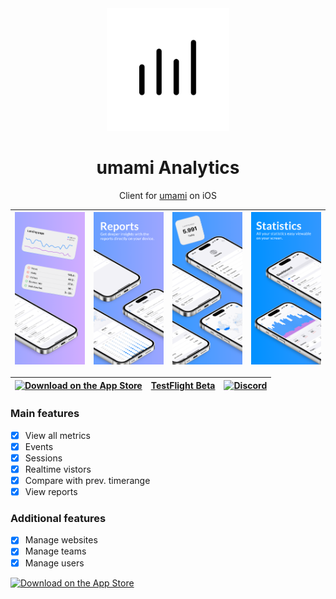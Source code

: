 <div align="center">
    <img src="/screenshots/00.png" width="196" alt="umami Analytics App Icon">

# umami Analytics
Client for [umami](https://umami.is) on iOS
    
</div>

<div align="center">

|<img src="/screenshots/04.png" width="200"/>|<img src="/screenshots/03.png" width="200"/>|<img src="/screenshots/02.png" width="200"/>|<img src="/screenshots/01.png" width="200"/>|
|------|-----------|-----------|-----------|

</div>




<div align="center">
      
|[<img alt="Download on the App Store" src="https://github.com/user-attachments/assets/6b731cd7-e81c-4ce4-9257-7f4dab62cec5" />](https://apps.apple.com/app/apple-store/id6475239611?pt=118179829&ct=Github&mt=8)|[TestFlight Beta](https://testflight.apple.com/join/AYfPX1Ut)|[![Discord](https://img.shields.io/badge/Discord-%235865F2.svg?style=for-the-badge&logo=discord&logoColor=white)](https://discord.com/users/1309858624851546242)|
|-|-|-|

</div>


### Main features
- [x] View all metrics
- [x] Events
- [x] Sessions
- [x] Realtime vistors
- [x] Compare with prev. timerange
- [x] View reports
      
### Additional features
- [x] Manage websites
- [x] Manage teams
- [x] Manage users

[<img alt="Download on the App Store" src="https://github.com/user-attachments/assets/6b731cd7-e81c-4ce4-9257-7f4dab62cec5" />](https://apps.apple.com/app/id6475239611)
